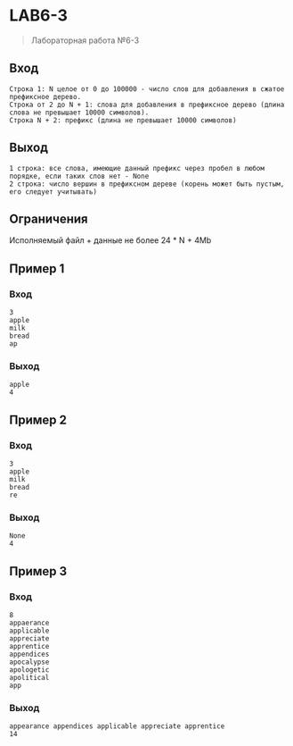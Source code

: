 # LAB6-3
> Лабораторная работа №6-3
## Вход
```
Строка 1: N целое от 0 до 100000 - число слов для добавления в сжатое префиксное дерево.
Строка от 2 до N + 1: слова для добавления в префиксное дерево (длина слова не превышает 10000 символов).
Строка N + 2: префикс (длина не превышает 10000 символов)
```
## Выход
```
1 строка: все слова, имеющие данный префикс через пробел в любом порядке, если таких слов нет - None
2 строка: число вершин в префиксном дереве (корень может быть пустым, его следует учитывать)
```
## Ограничения
Исполняемый файл + данные не более 24 * N + 4Mb
## Пример 1
### Вход
```
3
apple
milk
bread
ap
```
### Выход
```
apple
4
```
## Пример 2
### Вход
```
3
apple
milk
bread
re
```
### Выход
```
None
4
```
## Пример 3
### Вход
```
8
appaerance
applicable
appreciate
apprentice
appendices
apocalypse
apologetic
apolitical
app
```
### Выход
```
appearance appendices applicable appreciate apprentice
14
```
